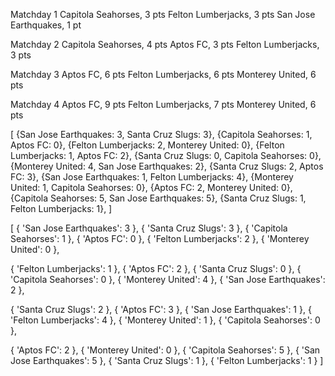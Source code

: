 Matchday 1
Capitola Seahorses, 3 pts
Felton Lumberjacks, 3 pts
San Jose Earthquakes, 1 pt

Matchday 2
Capitola Seahorses, 4 pts
Aptos FC, 3 pts
Felton Lumberjacks, 3 pts

Matchday 3
Aptos FC, 6 pts
Felton Lumberjacks, 6 pts
Monterey United, 6 pts

Matchday 4
Aptos FC, 9 pts
Felton Lumberjacks, 7 pts
Monterey United, 6 pts

[
{San Jose Earthquakes: 3, Santa Cruz Slugs: 3},
{Capitola Seahorses: 1, Aptos FC: 0},
{Felton Lumberjacks: 2, Monterey United: 0},
{Felton Lumberjacks: 1, Aptos FC: 2},
{Santa Cruz Slugs: 0, Capitola Seahorses: 0},
{Monterey United: 4, San Jose Earthquakes: 2},
{Santa Cruz Slugs: 2, Aptos FC: 3},
{San Jose Earthquakes: 1, Felton Lumberjacks: 4},
{Monterey United: 1, Capitola Seahorses: 0},
{Aptos FC: 2, Monterey United: 0},
{Capitola Seahorses: 5, San Jose Earthquakes: 5},
{Santa Cruz Slugs: 1, Felton Lumberjacks: 1},
]

[
{ 'San Jose Earthquakes': 3 },
{ 'Santa Cruz Slugs': 3 },
{ 'Capitola Seahorses': 1 },
{ 'Aptos FC': 0 },
{ 'Felton Lumberjacks': 2 },
{ 'Monterey United': 0 },

{ 'Felton Lumberjacks': 1 },
{ 'Aptos FC': 2 },
{ 'Santa Cruz Slugs': 0 },
{ 'Capitola Seahorses': 0 },
{ 'Monterey United': 4 },
{ 'San Jose Earthquakes': 2 },

{ 'Santa Cruz Slugs': 2 },
{ 'Aptos FC': 3 },
{ 'San Jose Earthquakes': 1 },
{ 'Felton Lumberjacks': 4 },
{ 'Monterey United': 1 },
{ 'Capitola Seahorses': 0 },

{ 'Aptos FC': 2 },
{ 'Monterey United': 0 },
{ 'Capitola Seahorses': 5 },
{ 'San Jose Earthquakes': 5 },
{ 'Santa Cruz Slugs': 1 },
{ 'Felton Lumberjacks': 1 }
]
